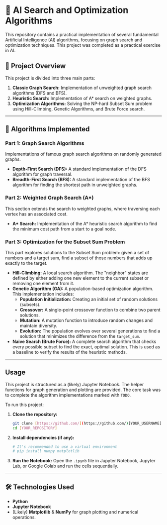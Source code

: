 # 🤖 AI Search and Optimization Algorithms

This repository contains a practical implementation of several fundamental Artificial Intelligence (AI) algorithms, focusing on graph search and optimization techniques. This project was completed as a practical exercise in AI.

## 📝 Project Overview

This project is divided into three main parts:

1.  **Classic Graph Search:** Implementation of unweighted graph search algorithms (DFS and BFS).
2.  **Heuristic Search:** Implementation of A* search on weighted graphs.
3.  **Optimization Algorithms:** Solving the NP-hard Subset Sum problem using Hill-Climbing, Genetic Algorithms, and Brute Force search.

---

## 🚀 Algorithms Implemented

### Part 1: Graph Search Algorithms

Implementations of famous graph search algorithms on randomly generated graphs.

* **Depth-First Search (DFS):** A standard implementation of the DFS algorithm for graph traversal.
* **Breadth-First Search (BFS):** A standard implementation of the BFS algorithm for finding the shortest path in unweighted graphs.

### Part 2: Weighted Graph Search (A*)

This section extends the search to weighted graphs, where traversing each vertex has an associated cost.

* **A\* Search:** Implementation of the A\* heuristic search algorithm to find the minimum cost path from a start to a goal node.

### Part 3: Optimization for the Subset Sum Problem

This part explores solutions to the Subset Sum problem: given a set of numbers and a target sum, find a subset of those numbers that adds up exactly to the target.

* **Hill-Climbing:** A local search algorithm. The "neighbor" states are defined by either adding one new element to the current subset or removing one element from it.
* **Genetic Algorithm (GA):** A population-based optimization algorithm. This implementation includes:
    * **Population Initialization:** Creating an initial set of random solutions (subsets).
    * **Crossover:** A single-point crossover function to combine two parent solutions.
    * **Mutation:** A mutation function to introduce random changes and maintain diversity.
    * **Evolution:** The population evolves over several generations to find a solution that minimizes the difference from the `target_sum`.
* **Naive Search (Brute Force):** A complete search algorithm that checks every possible subset to find the exact, optimal solution. This is used as a baseline to verify the results of the heuristic methods.

---

## Usage

This project is structured as a (likely) Jupyter Notebook. The helper functions for graph generation and plotting are provided. The core task was to complete the algorithm implementations marked with `TODO`.

To run this project:

1.  **Clone the repository:**
    ```bash
    git clone [https://github.com/](https://github.com/)[YOUR_USERNAME]/[YOUR_REPOSITORY].git
    cd [YOUR_REPOSITORY]
    ```

2.  **Install dependencies (if any):**
    ```bash
    # It's recommended to use a virtual environment
    # pip install numpy matplotlib
    ```

3.  **Run the Notebook:**
    Open the `.ipynb` file in Jupyter Notebook, Jupyter Lab, or Google Colab and run the cells sequentially.

---

## 🛠️ Technologies Used

* **Python**
* **Jupyter Notebook**
* (Likely) **Matplotlib** & **NumPy** for graph plotting and numerical operations.
